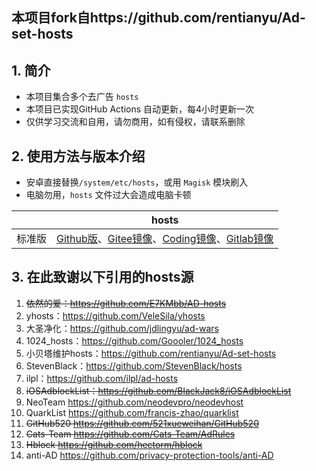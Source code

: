 
## 本项目fork自https://github.com/rentianyu/Ad-set-hosts

## 1. 简介

- 本项目集合多个去广告 `hosts`
- 本项目已实现GitHub Actions 自动更新，每4小时更新一次
- 仅供学习交流和自用，请勿商用，如有侵权，请联系删除

## 2. 使用方法与版本介绍

- 安卓直接替换`/system/etc/hosts`，或用 `Magisk` 模块刷入
- 电脑勿用，`hosts` 文件过大会造成电脑卡顿


|        | hosts                                                        | 
| ------ | ------------------------------------------------------------ |
| 标准版 | [Github版](https://raw.githubusercontent.com/shiqianwei0508/Adhosts-block/master/hosts)、[Gitee镜像](https://gitee.com/fish_cat/Adhosts-block/raw/master/hosts)、[Coding镜像](https://serverless-810704223.coding.net/p/adblock_hosts/d/Adhosts-block/git/raw/master/hosts)、[Gitlab镜像](https://gitlab.com/rainmor/Adhosts-block/-/raw/master/hosts) | 

## 3. 在此致谢以下引用的hosts源

1. ~~依然的爱：https://github.com/E7KMbb/AD-hosts~~
2. yhosts：https://github.com/VeleSila/yhosts   
3. 大圣净化：https://github.com/jdlingyu/ad-wars 
4. 1024_hosts：https://github.com/Goooler/1024_hosts   
6. 小贝塔维护hosts：https://github.com/rentianyu/Ad-set-hosts   
7. StevenBlack：https://github.com/StevenBlack/hosts   
8. ilpl：https://github.com/ilpl/ad-hosts
9. ~~iOSAdblockList：https://github.com/BlackJack8/iOSAdblockList~~
10. NeoTeam https://github.com/neodevpro/neodevhost
11. QuarkList https://github.com/francis-zhao/quarklist
12. ~~GitHub520 https://github.com/521xueweihan/GitHub520~~
13. ~~Cats-Team https://github.com/Cats-Team/AdRules~~
14. ~~Hblock https://github.com/hectorm/hblock~~
15. anti-AD https://github.com/privacy-protection-tools/anti-AD
